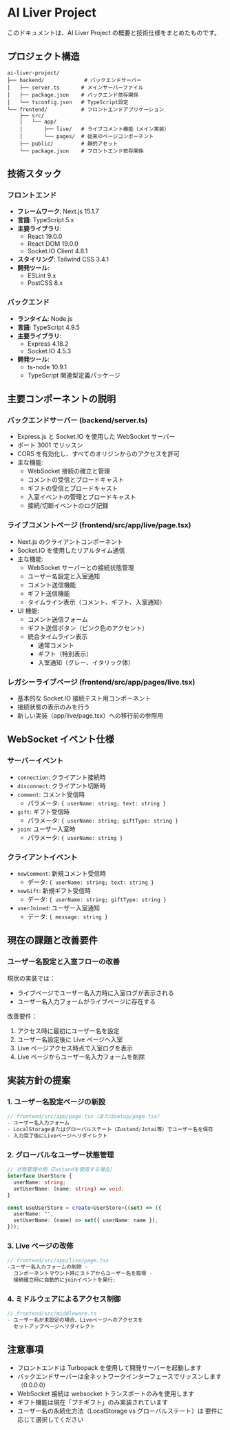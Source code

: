 # AI Liver Project

このドキュメントは、AI Liver Project の概要と技術仕様をまとめたものです。

## プロジェクト構造

```
ai-liver-project/
├── backend/             # バックエンドサーバー
│   ├── server.ts       # メインサーバーファイル
│   ├── package.json    # バックエンド依存関係
│   └── tsconfig.json   # TypeScript設定
└── frontend/           # フロントエンドアプリケーション
    ├── src/
    │   └── app/
    │       ├── live/   # ライブコメント機能（メイン実装）
    │       └── pages/  # 従来のページコンポーネント
    ├── public/         # 静的アセット
    └── package.json    # フロントエンド依存関係
```

## 技術スタック

### フロントエンド

- **フレームワーク**: Next.js 15.1.7
- **言語**: TypeScript 5.x
- **主要ライブラリ**:
  - React 19.0.0
  - React DOM 19.0.0
  - Socket.IO Client 4.8.1
- **スタイリング**: Tailwind CSS 3.4.1
- **開発ツール**:
  - ESLint 9.x
  - PostCSS 8.x

### バックエンド

- **ランタイム**: Node.js
- **言語**: TypeScript 4.9.5
- **主要ライブラリ**:
  - Express 4.18.2
  - Socket.IO 4.5.3
- **開発ツール**:
  - ts-node 10.9.1
  - TypeScript 関連型定義パッケージ

## 主要コンポーネントの説明

### バックエンドサーバー (backend/server.ts)

- Express.js と Socket.IO を使用した WebSocket サーバー
- ポート 3001 でリッスン
- CORS を有効化し、すべてのオリジンからのアクセスを許可
- 主な機能:
  - WebSocket 接続の確立と管理
  - コメントの受信とブロードキャスト
  - ギフトの受信とブロードキャスト
  - 入室イベントの管理とブロードキャスト
  - 接続/切断イベントのログ記録

### ライブコメントページ (frontend/src/app/live/page.tsx)

- Next.js のクライアントコンポーネント
- Socket.IO を使用したリアルタイム通信
- 主な機能:
  - WebSocket サーバーとの接続状態管理
  - ユーザー名設定と入室通知
  - コメント送信機能
  - ギフト送信機能
  - タイムライン表示（コメント、ギフト、入室通知）
- UI 機能:
  - コメント送信フォーム
  - ギフト送信ボタン（ピンク色のアクセント）
  - 統合タイムライン表示
    - 通常コメント
    - ギフト（特別表示）
    - 入室通知（グレー、イタリック体）

### レガシーライブページ (frontend/src/app/pages/live.tsx)

- 基本的な Socket.IO 接続テスト用コンポーネント
- 接続状態の表示のみを行う
- 新しい実装（app/live/page.tsx）への移行前の参照用

## WebSocket イベント仕様

### サーバーイベント

- `connection`: クライアント接続時
- `disconnect`: クライアント切断時
- `comment`: コメント受信時
  - パラメータ: `{ userName: string; text: string }`
- `gift`: ギフト受信時
  - パラメータ: `{ userName: string; giftType: string }`
- `join`: ユーザー入室時
  - パラメータ: `{ userName: string }`

### クライアントイベント

- `newComment`: 新規コメント受信時
  - データ: `{ userName: string; text: string }`
- `newGift`: 新規ギフト受信時
  - データ: `{ userName: string; giftType: string }`
- `userJoined`: ユーザー入室通知
  - データ: `{ message: string }`

## 現在の課題と改善要件

### ユーザー名設定と入室フローの改善

現状の実装では：

- ライブページでユーザー名入力時に入室ログが表示される
- ユーザー名入力フォームがライブページに存在する

改善要件：

1. アクセス時に最初にユーザー名を設定
2. ユーザー名設定後に Live ページへ入室
3. Live ページアクセス時点で入室ログを表示
4. Live ページからユーザー名入力フォームを削除

## 実装方針の提案

### 1. ユーザー名設定ページの新設

```typescript
// frontend/src/app/page.tsx（またはsetup/page.tsx）
- ユーザー名入力フォーム
- LocalStorageまたはグローバルステート（Zustand/Jotai等）でユーザー名を保存
- 入力完了後にLiveページへリダイレクト
```

### 2. グローバルなユーザー状態管理

```typescript
// 状態管理の例（Zustandを使用する場合）
interface UserStore {
  userName: string;
  setUserName: (name: string) => void;
}

const useUserStore = create<UserStore>((set) => ({
  userName: "",
  setUserName: (name) => set({ userName: name }),
}));
```

### 3. Live ページの改修

```typescript
// frontend/src/app/live/page.tsx
-ユーザー名入力フォームの削除 -
  コンポーネントマウント時にストアからユーザー名を取得 -
  接続確立時に自動的にjoinイベントを発行;
```

### 4. ミドルウェアによるアクセス制御

```typescript
// frontend/src/middleware.ts
- ユーザー名が未設定の場合、Liveページへのアクセスを
  セットアップページへリダイレクト
```

## 注意事項

- フロントエンドは Turbopack を使用して開発サーバーを起動します
- バックエンドサーバーは全ネットワークインターフェースでリッスンします（0.0.0.0）
- WebSocket 接続は websocket トランスポートのみを使用します
- ギフト機能は現在「プチギフト」のみ実装されています
- ユーザー名の永続化方法（LocalStorage vs グローバルステート）は
  要件に応じて選択してください
